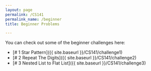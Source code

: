 ```yaml
---
layout: page
permalink: /CS141
permalink_name: /beginner
title: Beginner Problems

---
```


You can check out some of the beginner challenges here:

- [# 1 Star Pattern]({{ site.baseurl }}/CS141/challenge1)
- [# 2 Repeat The Digits]({{ site.baseurl }}/CS141/challenge2)
- [# 3 Nested List to Flat List]({{ site.baseurl }}/CS141/challenge3)
